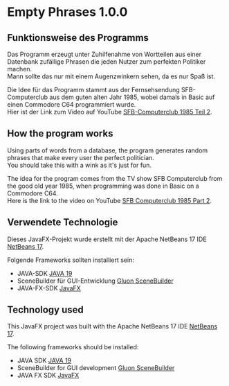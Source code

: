 # Empty Phrases 1.0.0

## Funktionsweise des Programms

Das Programm erzeugt unter Zuhilfenahme von Wortteilen aus einer Datenbank zufällige Phrasen die jeden Nutzer zum perfekten Politiker machen.</br>
Mann sollte das nur mit einem Augenzwinkern sehen, da es nur Spaß ist.</br>

Die Idee für das Programm stammt aus der Fernsehsendung SFB-Computerclub aus dem guten alten Jahr 1985, wobei damals in Basic auf einen Commodore C64 programmiert wurde.</br>
Hier ist der Link zum Video auf YouTube [SFB-Computerclub 1985 Teil 2](https://www.youtube.com/watch?v=jIzq_ws3wys&t=53s).

## How the program works

Using parts of words from a database, the program generates random phrases that make every user the perfect politician.</br>
You should take this with a wink as it's just for fun.</br>

The idea for the program comes from the TV show SFB Computerclub from the good old year 1985, when programming was done in Basic on a Commodore C64.</br>
Here is the link to the video on YouTube [SFB Computerclub 1985 Part 2](https://www.youtube.com/watch?v=jIzq_ws3wys&t=53s).

## Verwendete Technologie

Dieses JavaFX-Projekt wurde erstellt mit der Apache NetBeans 17 IDE [NetBeans 17](https://netbeans.apache.org/).

Folgende Frameworks sollten installiert sein:

- JAVA-SDK [JAVA 19](https://www.oracle.com/java/technologies/javase/jdk19-archive-downloads.html)
- SceneBuilder für GUI-Entwicklung [Gluon SceneBuilder](https://gluonhq.com/products/scene-builder/)
- JAVA-FX-SDK [JavaFX](https://gluonhq.com/products/javafx/)

## Technology used

This JavaFX project was built with the Apache NetBeans 17 IDE [NetBeans 17](https://netbeans.apache.org/).

The following frameworks should be installed:

- JAVA SDK [JAVA 19](https://www.oracle.com/java/technologies/javase/jdk19-archive-downloads.html)
- SceneBuilder for GUI development [Gluon SceneBuilder](https://gluonhq.com/products/scene-builder/)
- JAVA FX SDK [JavaFX](https://gluonhq.com/products/javafx/)
